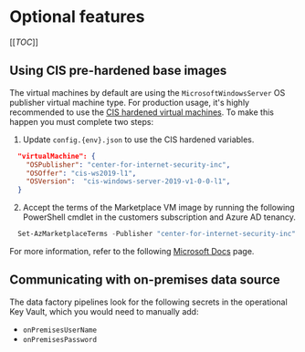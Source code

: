 # Optional features

[[_TOC_]]

## Using CIS pre-hardened base images

The virtual machines by default are using the `MicrosoftWindowsServer` OS publisher virtual machine type. For production usage, it's highly recommended to use the [CIS hardened virtual machines](https://www.cisecurity.org/cis-hardened-images/). To make this happen you must complete two steps:

1. Update `config.{env}.json` to use the CIS hardened variables.

```json
  "virtualMachine": {
    "OSPublisher": "center-for-internet-security-inc",
    "OSOffer": "cis-ws2019-l1",
    "OSVersion":  "cis-windows-server-2019-v1-0-0-l1",
  }
```

2. Accept the terms of the Marketplace VM image by running the following PowerShell cmdlet in the customers subscription and Azure AD tenancy.

```powershell
  Set-AzMarketplaceTerms -Publisher "center-for-internet-security-inc" -Product "cis-ws2019-l1" -Name "cis-windows-server-2019-v1-0-0-l1" | Set-AzMarketplaceTerms -Accept
```

For more information, refer to the following [Microsoft Docs](https://docs.microsoft.com/en-us/powershell/module/az.marketplaceordering/set-azmarketplaceterms?view=azps-5.1.0) page.

## Communicating with on-premises data source

The data factory pipelines look for the following secrets in the operational Key Vault, which you would need to manually add:

- `onPremisesUserName`
- `onPremisesPassword`

